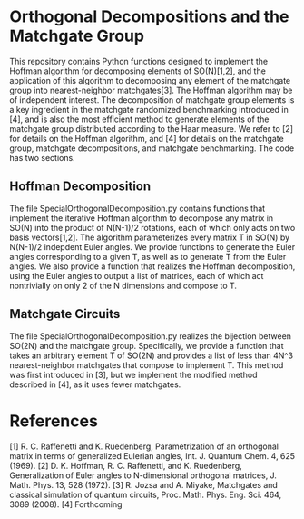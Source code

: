 # Orthogonal Decompositions and the Matchgate Group
This repository contains Python functions designed to implement the Hoffman algorithm for decomposing elements of SO(N)[1,2], and the application of this algorithm to decomposing any element of the matchgate group into nearest-neighbor matchgates[3]. The Hoffman algorithm may be of independent interest. The decomposition of matchgate group elements is a key ingredient in the matchgate randomized benchmarking introduced in [4], and is also the most efficient method to generate elements of the matchgate group distributed according to the Haar measure. We refer to [2] for details on the Hoffman algorithm, and [4] for details on the matchgate group, matchgate decompositions, and matchgate benchmarking. The code has two sections.

## Hoffman Decomposition
The file SpecialOrthogonalDecomposition.py contains functions that implement the iterative Hoffman algorithm to decompose any matrix in SO(N) into the product of N(N-1)/2 rotations, each of which only acts on two basis vectors[1,2]. The algorithm parameterizes every matrix T in SO(N) by N(N-1)/2 indepdent Euler angles. We provide functions to generate the Euler angles corresponding to a given T, as well as to generate T from the Euler angles. We also provide a function that realizes the Hoffman decomposition, using the Euler angles to output a list of matrices, each of which act nontrivially on only 2 of the N dimensions and compose to T.

## Matchgate Circuits
The file SpecialOrthogonalDecomposition.py realizes the bijection between SO(2N) and the matchgate group. Specifically, we provide a function that takes an arbitrary element T of SO(2N) and provides a list of less than 4N^3 nearest-neighbor matchgates that compose to implement T. This method was first introduced in [3], but we implement the modified method described in [4], as it uses fewer matchgates.

# References
[1] R. C. Raffenetti and K. Ruedenberg, Parametrization of an orthogonal matrix in terms of generalized Eulerian angles, Int. J. Quantum Chem. 4, 625 (1969).
[2] D. K. Hoffman, R. C. Raffenetti, and K. Ruedenberg, Generalization of Euler angles to N-dimensional orthogonal matrices, J. Math. Phys. 13, 528 (1972).
[3] R. Jozsa and A. Miyake, Matchgates and classical simulation of quantum circuits, Proc. Math. Phys. Eng. Sci. 464, 3089 (2008).
[4] Forthcoming

